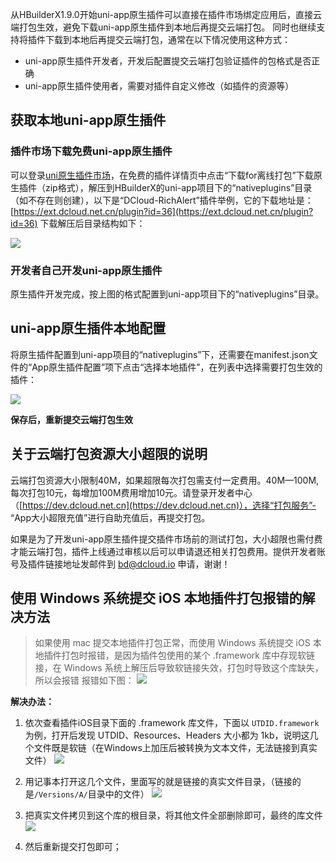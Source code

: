 从HBuilderX1.9.0开始uni-app原生插件可以直接在插件市场绑定应用后，直接云端打包生效，避免下载uni-app原生插件到本地后再提交云端打包。
同时也继续支持将插件下载到本地后再提交云端打包，通常在以下情况使用这种方式：

- uni-app原生插件开发者，开发后配置提交云端打包验证插件的包格式是否正确
- uni-app原生插件使用者，需要对插件自定义修改（如插件的资源等）

## 获取本地uni-app原生插件
### 插件市场下载免费uni-app原生插件
可以登录[uni原生插件市场](https://ext.dcloud.net.cn/?cat1=5&cat2=51)，在免费的插件详情页中点击“下载for离线打包”下载原生插件（zip格式），解压到HBuilderX的uni-app项目下的“nativeplugins”目录（如不存在则创建），以下是“DCloud-RichAlert”插件举例，它的下载地址是：[https://ext.dcloud.net.cn/plugin?id=36](https://ext.dcloud.net.cn/plugin?id=36)
下载解压后目录结构如下：

![](https://img-cdn-tc.dcloud.net.cnuploads/article/20190416/499c1b53bb61fa1792d5e47cf088c926.png)

### 开发者自己开发uni-app原生插件

原生插件开发完成，按上图的格式配置到uni-app项目下的“nativeplugins”目录。

## uni-app原生插件本地配置
将原生插件配置到uni-app项目的“nativeplugins”下，还需要在manifest.json文件的“App原生插件配置”项下点击“选择本地插件”，在列表中选择需要打包生效的插件：

![](https://img-cdn-tc.dcloud.net.cnuploads/article/20190416/bfe0dde508c6652dd79a5820c2ea71ac.png)

**保存后，重新提交云端打包生效**

## 关于云端打包资源大小超限的说明

云端打包资源大小限制40M，如果超限每次打包需支付一定费用。40M—100M,每次打包10元，每增加100M费用增加10元。请登录开发者中心（[https://dev.dcloud.net.cn](https://dev.dcloud.net.cn)），选择“打包服务”- “App大小超限充值”进行自助充值后，再提交打包。

如果是为了开发uni-app原生插件提交插件市场前的测试打包，大小超限也需付费才能云端打包，插件上线通过审核以后可以申请退还相关打包费用。提供开发者账号及插件链接地址发邮件到 bd@dcloud.io 申请，谢谢！

## 使用 Windows 系统提交 iOS 本地插件打包报错的解决方法

> 如果使用 mac 提交本地插件打包正常，而使用 Windows 系统提交 iOS 本地插件打包时报错，是因为插件包使用的某个 .framework 库中存现软链接，在 Windows 系统上解压后导致软链接失效，打包时导致这个库缺失，所以会报错
报错如下图：
![](https://img-cdn-tc.dcloud.net.cnuploads/article/20190918/c1d5e07691a68b735a1725ab26760a35.png)

**解决办法：**

1. 依次查看插件iOS目录下面的 .framework 库文件，下面以 `UTDID.framework` 为例，打开后发现 UTDID、Resources、Headers 大小都为 1kb，说明这几个文件既是软链（在Windows上加压后被转换为文本文件，无法链接到真实文件）
![](https://img-cdn-tc.dcloud.net.cnuploads/article/20190918/34a38c1ce14b8a60d4616620dae3d825.png)

2. 用记事本打开这几个文件，里面写的就是链接的真实文件目录，（链接的是`/Versions/A/`目录中的文件）
![](https://img-cdn-tc.dcloud.net.cnuploads/article/20190918/f3a25f6ad23b4e8828a2e73a932a602e.png)

3. 把真实文件拷贝到这个库的根目录，将其他文件全部删除即可，最终的库文件
![](https://img-cdn-tc.dcloud.net.cnuploads/article/20190918/0df26b80a6af2b0c48c578e28322f871.png)

4. 然后重新提交打包即可；

